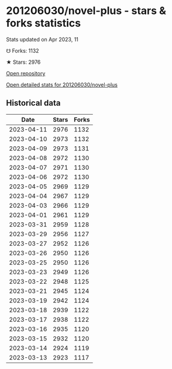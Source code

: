 # 201206030/novel-plus - stars & forks statistics

Stats updated on Apr 2023, 11

☋ Forks: 1132

★ Stars: 2976

[Open repository](https://github.com/201206030/novel-plus)

[Open detailed stats for 201206030/novel-plus](https://reviewgithub.com/rep/201206030/novel-plus)

## Historical data
| Date | Stars | Forks |
|------|-------|-------|
| 2023-04-11 | 2976 | 1132 | 
| 2023-04-10 | 2973 | 1132 | 
| 2023-04-09 | 2973 | 1131 | 
| 2023-04-08 | 2972 | 1130 | 
| 2023-04-07 | 2971 | 1130 | 
| 2023-04-06 | 2972 | 1130 | 
| 2023-04-05 | 2969 | 1129 | 
| 2023-04-04 | 2967 | 1129 | 
| 2023-04-03 | 2966 | 1129 | 
| 2023-04-01 | 2961 | 1129 | 
| 2023-03-31 | 2959 | 1128 | 
| 2023-03-29 | 2956 | 1127 | 
| 2023-03-27 | 2952 | 1126 | 
| 2023-03-26 | 2950 | 1126 | 
| 2023-03-25 | 2950 | 1126 | 
| 2023-03-23 | 2949 | 1126 | 
| 2023-03-22 | 2948 | 1125 | 
| 2023-03-21 | 2945 | 1124 | 
| 2023-03-19 | 2942 | 1124 | 
| 2023-03-18 | 2939 | 1122 | 
| 2023-03-17 | 2938 | 1122 | 
| 2023-03-16 | 2935 | 1120 | 
| 2023-03-15 | 2932 | 1120 | 
| 2023-03-14 | 2924 | 1119 | 
| 2023-03-13 | 2923 | 1117 | 

